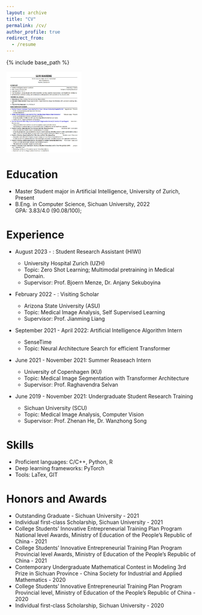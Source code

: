 ```yaml
---
layout: archive
title: "CV"
permalink: /cv/
author_profile: true
redirect_from:
  - /resume
---
```



{% include base_path %}

<a href="/assets/my_cv.pdf" target="_blank">
  <img src="/assets/cv.jpg" alt="Click to view my CV" style="width:200px;"/>
</a>

Education
======
* Master Student major in Artificial Intelligence, University of Zurich, Present
* B.Eng. in Computer Science, Sichuan University, 2022\
GPA: 3.83/4.0 (90.08/100); 

Experience
======
* August 2023 - : Student Research Assistant (HIWI)
  * University Hospital Zurich (UZH)
  * Topic: Zero Shot Learning; Multimodal pretraining in Medical Domain.
  * Supervisor:  Prof. Bjoern Menze, Dr. Anjany Sekuboyina

* February 2022 - : Visiting Scholar
  * Arizona State University (ASU)
  * Topic: Medical Image Analysis, Self Supervised Learning
  * Supervisor:  Prof. Jianming Liang

* September 2021 - April 2022:  Artificial Intelligence Algorithm Intern
  * SenseTime 
  * Topic: Neural Architecture Search for efficient Transformer

* June 2021 - November 2021: Summer Reaseach Intern
  * University of Copenhagen (KU)
  * Topic: Medical Image Segmentation with Transformer Architecture
  * Supervisor: Prof. Raghavendra Selvan

* June 2019 - November 2021: Undergraduate Student Research Training
  * Sichuan University (SCU)
  * Topic: Medical Image Analysis, Computer Vision
  * Supervisor: Prof. Zhenan He, Dr. Wanzhong Song 

  
Skills
======
* Proficient languages: C/C++, Python, R
* Deep learning frameworks: PyTorch
* Tools: LaTex, GIT
  
Honors and Awards
======
* Outstanding Graduate - Sichuan University  - 2021
* Individual first-class Scholarship, Sichuan University - 2021
* College Students’ Innovative Entrepreneurial Training Plan Program National level Awards, Ministry
of Education of the People’s Republic of China - 2021
* College Students’ Innovative Entrepreneurial Training Plan Program Provincial level Awards, Ministry
of Education of the People’s Republic of China - 2021
* Contemporary Undergraduate Mathematical Contest in Modeling 3rd Prize in Sichuan Province - China Society for Industrial and Applied Mathematics - 2020
* College Students’ Innovative Entrepreneurial Training Plan Program Provincial level, Ministry of Education of the People’s Republic of China - 2020
* Individual first-class Scholarship, Sichuan University - 2020





